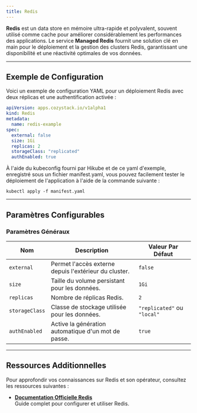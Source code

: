 ```yaml
---
title: Redis
---
```


**Redis** est un data store en mémoire ultra-rapide et polyvalent, souvent utilisé comme cache pour améliorer considérablement les performances des applications. Le service **Managed Redis** fournit une solution clé en main pour le déploiement et la gestion des clusters Redis, garantissant une disponibilité et une réactivité optimales de vos données.

---

## Exemple de Configuration

Voici un exemple de configuration YAML pour un déploiement Redis avec deux réplicas et une authentification activée :

```yaml
apiVersion: apps.cozystack.io/v1alpha1
kind: Redis
metadata:
  name: redis-example
spec:
  external: false
  size: 1Gi
  replicas: 2
  storageClass: "replicated"
  authEnabled: true
```

À l'aide du kubeconfig fourni par Hikube et de ce yaml d'exemple, enregistré sous un fichier manifest.yaml, vous pouvez facilement tester le déploiement de l'application à l'aide de la commande suivante :

`kubectl apply -f manifest.yaml`

---

## Paramètres Configurables

### **Paramètres Généraux**

| **Nom**        | **Description**                                      | **Valeur Par Défaut** |
|-----------------|------------------------------------------------------|------------------------|
| `external`     | Permet l'accès externe depuis l'extérieur du cluster. | `false`               |
| `size`         | Taille du volume persistant pour les données.         | `1Gi`                 |
| `replicas`     | Nombre de réplicas Redis.                             | `2`                   |
| `storageClass` | Classe de stockage utilisée pour les données.         | `"replicated"` ou `"local"`   |
| `authEnabled`  | Active la génération automatique d'un mot de passe.   | `true`                |

---

## Ressources Additionnelles

Pour approfondir vos connaissances sur Redis et son opérateur, consultez les ressources suivantes :

- **[Documentation Officielle Redis](https://redis.io/docs/)**  
  Guide complet pour configurer et utiliser Redis.
